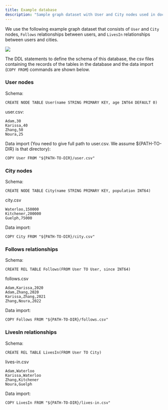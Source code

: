 ```yaml
---
title: Example database
description: "Sample graph dataset with User and City nodes used in documentation examples"
---
```


We use the following example graph dataset that
consists of `User` and `City` nodes, `Follows` relationships between users,
and `LivesIn` relationships between users and cities.

![](/img/running-example.png)

The DDL statements to define the schema of this database, the csv files containing
the records of the tables in the database and the data import (`COPY FROM`) commands
are shown below.

### User nodes
Schema:
```cypher
CREATE NODE TABLE User(name STRING PRIMARY KEY, age INT64 DEFAULT 0)
```

user.csv:
```
Adam,30
Karissa,40
Zhang,50
Noura,25
```
Data import (You need to give full path to user.csv. We assume ${PATH-TO-DIR} is that directory):
```cypher
COPY User FROM "${PATH-TO-DIR}/user.csv"
```

### City nodes

Schema:
```cypher
CREATE NODE TABLE City(name STRING PRIMARY KEY, population INT64)
```
city.csv
```
Waterloo,150000
Kitchener,200000
Guelph,75000
```
Data import:
```cypher
COPY City FROM "${PATH-TO-DIR}/city.csv"
```

### Follows relationships

Schema:
```cypher
CREATE REL TABLE Follows(FROM User TO User, since INT64)
```
follows.csv
```
Adam,Karissa,2020
Adam,Zhang,2020
Karissa,Zhang,2021
Zhang,Noura,2022
```
Data import:
```cypher
COPY Follows FROM "${PATH-TO-DIR}/follows.csv"
```

### LivesIn relationships

Schema:
```cypher
CREATE REL TABLE LivesIn(FROM User TO City)
```
lives-in.csv
```
Adam,Waterloo
Karissa,Waterloo
Zhang,Kitchener
Noura,Guelph
```
Data import:
```cypher
COPY LivesIn FROM "${PATH-TO-DIR}/lives-in.csv"
```